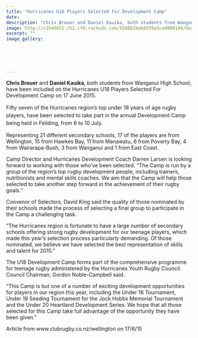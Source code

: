 ```yaml
---
title: "Hurricanes U18 Players Selected For Development Camp"
date: 
description: "Chris Breuer and Daniel Kauika, both students from Wanganui High School, have been included on the Hurricanes U18 Players Selected For Development Camp, article from www.clubrugby.co.nz on 17/6/15..."
image: http://c1940652.r52.cf0.rackcdn.com/5588b24ab8d39a3ca4000144/Hurricanes-U18-Players-selected-17.6.jpg
excerpt: ""
image_gallery:
    
    
    
    
    
---
```


<p><strong>Chris </strong><span><strong>Breuer</strong> and <strong>Daniel Kauika</strong>, both students from Wanganui High School, have been included on the&nbsp;</span>Hurricanes U18 Players Selected For Development Camp on 17 June 2015.</p>
<p><span style="line-height: 1.5;">Fifty seven of the Hurricanes region&rsquo;s top under 18 years of age rugby players, have been selected to take part in the annual Development Camp being held in Feilding, from 6 to 10 July.</span></p>
<p>Representing 21 different secondary schools, 17 of the players are from Wellington, 15 from Hawkes Bay, 11 from Manawatu, 6 from Poverty Bay, 4 from Wairarapa-Bush, 3 from Wanganui and 1 from East Coast.</p>
<p>Camp Director and Hurricanes Development Coach Darren Larsen is looking forward to working with those who&rsquo;ve been selected. &ldquo;The Camp is run by a group of the region&rsquo;s top rugby development people, including trainers, nutritionists and mental skills coaches. We aim that the Camp will help those selected to take another step forward in the achievement of their rugby goals.&rdquo;</p>
<p>Convenor of Selectors, David King said the quality of those nominated by their schools made the process of selecting a final group to participate in the Camp a challenging task.</p>
<p>&ldquo;The Hurricanes region is fortunate to have a large number of secondary schools offering strong rugby development for our teenage players, which made this year&rsquo;s selection process particularly demanding. Of those nominated, we believe we have selected the best representation of skills and talent for 2015.&rdquo;</p>
<p>The U18 Development Camp forms part of the comprehensive programme for teenage rugby administered by the Hurricanes Youth Rugby Council. Council Chairman, Gordon Noble-Campbell said.</p>
<p>&ldquo;This Camp is but one of a number of exciting development opportunities for players in our region this year, including the Under 16 Tournament, Under 19 Seeding Tournament for the Jock Hobbs Memorial Tournament and the Under 20 Heartland Development Series. We hope that all those selected for this Camp take full advantage of the opportunity they have been given.&rdquo;</p>
<p><span>Article from www.clubrugby.co.nz/wellington on 17/6/15</span></p>

